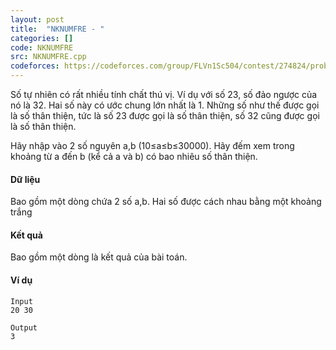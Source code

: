 ```yaml
---
layout: post
title:  "NKNUMFRE - "
categories: []
code: NKNUMFRE
src: NKNUMFRE.cpp
codeforces: https://codeforces.com/group/FLVn1Sc504/contest/274824/problem/X
---
```




  


Số tự nhiên có rất nhiều tính chất thú vị. Ví dụ với số 23, số đảo ngược của nó là 32. Hai số này có ước chung lớn nhất là 1. Những số như thế được gọi là số thân thiện, tức là số 23 được gọi là số thân thiện, số 32 cũng được gọi là số thân thiện.

Hãy nhập vào 2 số nguyên a,b (10≤a≤b≤30000). Hãy đếm xem trong khoảng từ a đến b (kể cả a và b) có bao nhiêu số thân thiện.

#### Dữ liệu

Bao gồm một dòng chứa 2 số a,b. Hai số được cách nhau bằng một khoảng trắng

#### Kết quả

Bao gồm một dòng là kết quả của bài toán.

#### Ví dụ

```
Input
20 30		

Output
3

```

<!--more-->

